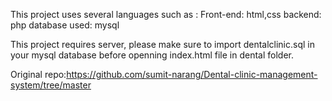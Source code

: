 This project uses several languages such as :
  Front-end: html,css
  backend: php
  database used: mysql

This project requires server, please make sure to import dentalclinic.sql in your mysql database before openning index.html file in dental folder.

Original repo:https://github.com/sumit-narang/Dental-clinic-management-system/tree/master
